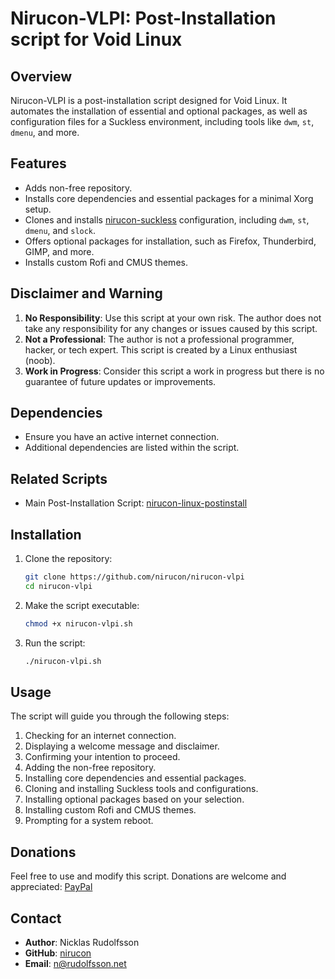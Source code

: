 # Nirucon-VLPI: Post-Installation script for Void Linux

## Overview
Nirucon-VLPI is a post-installation script designed for Void Linux. It automates the installation of essential and optional packages, as well as configuration files for a Suckless environment, including tools like `dwm`, `st`, `dmenu`, and more.

## Features
- Adds non-free repository.
- Installs core dependencies and essential packages for a minimal Xorg setup.
- Clones and installs [nirucon-suckless](https://github.com/nirucon/nirucon-suckless) configuration, including `dwm`, `st`, `dmenu`, and `slock`.
- Offers optional packages for installation, such as Firefox, Thunderbird, GIMP, and more.
- Installs custom Rofi and CMUS themes.

## Disclaimer and Warning
1. **No Responsibility**: Use this script at your own risk. The author does not take any responsibility for any changes or issues caused by this script.
2. **Not a Professional**: The author is not a professional programmer, hacker, or tech expert. This script is created by a Linux enthusiast (noob).
3. **Work in Progress**: Consider this script a work in progress but there is no guarantee of future updates or improvements.

## Dependencies
- Ensure you have an active internet connection.
- Additional dependencies are listed within the script.

## Related Scripts
- Main Post-Installation Script: [nirucon-linux-postinstall](https://github.com/nirucon/nirucon-linux-postinstall)

## Installation
1. Clone the repository:
    ```bash
    git clone https://github.com/nirucon/nirucon-vlpi
    cd nirucon-vlpi
    ```
2. Make the script executable:
    ```bash
    chmod +x nirucon-vlpi.sh
    ```
3. Run the script:
    ```bash
    ./nirucon-vlpi.sh
    ```

## Usage
The script will guide you through the following steps:
1. Checking for an internet connection.
2. Displaying a welcome message and disclaimer.
3. Confirming your intention to proceed.
4. Adding the non-free repository.
5. Installing core dependencies and essential packages.
6. Cloning and installing Suckless tools and configurations.
7. Installing optional packages based on your selection.
8. Installing custom Rofi and CMUS themes.
9. Prompting for a system reboot.

## Donations
Feel free to use and modify this script. Donations are welcome and appreciated: [PayPal](https://www.paypal.com/paypalme/nicklasrudolfsson)

## Contact
- **Author**: Nicklas Rudolfsson
- **GitHub**: [nirucon](https://github.com/nirucon)
- **Email**: [n@rudolfsson.net](mailto:n@rudolfsson.net)
